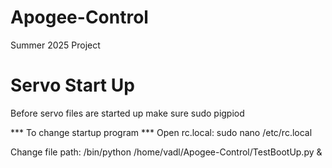 # Apogee-Control
Summer 2025 Project

# Servo Start Up
Before servo files are started up make sure 
sudo pigpiod

*** To change startup program ***
Open rc.local:
sudo nano /etc/rc.local

Change file path:
/bin/python /home/vadl/Apogee-Control/TestBootUp.py &


